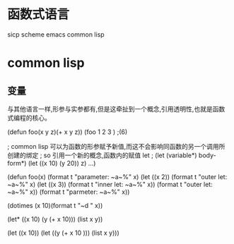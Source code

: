 # 函数式语言
sicp  scheme emacs common lisp

# common lisp
## 变量
与其他语言一样,形参与实参都有,但是这牵扯到一个概念,引用透明性,也就是函数式编程的核心。

(defun foo(x y z)(+ x y z))
(foo 1 2 3 ) ;(6)

; common lisp 可以为函数的形参赋予新值,而这不会影响同函数的另一个调用所创建的绑定
; so 引用一个新的概念,函数内的赋值 let
; (let (variable*) body-form*)
(let ((x 10) (y 20)) z) ...)

(defun foo(x)
       (format t "parameter: ~a~%" x)
       (let ((x 2))
       (format t "outer let: ~a~%" x)
       (let ((x 3))
        (format t "inner let: ~a~%" x))
        (format t "outer let: ~a~%" x))
        (format t "parmeter: ~a~%" x))


(dotimes (x 10)(format t "~d " x))


(let* ((x 10)
      (y (+ x 10)))
   (list x y))

(let ((x 10))
  (let ((y (+ x 10 )))
  (list x y))) 

